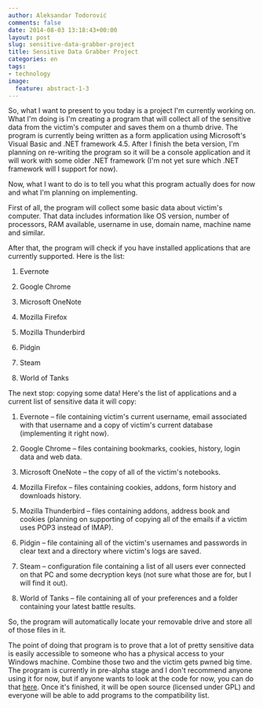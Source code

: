 ```yaml
---
author: Aleksandar Todorović
comments: false
date: 2014-08-03 13:18:43+00:00
layout: post
slug: sensitive-data-grabber-project
title: Sensitive Data Grabber Project
categories: en
tags:
- technology
image:
  feature: abstract-1-3
---
```


So, what I want to present to you today is a project I'm currently working on. What I'm doing is I'm creating a program that will collect all of the sensitive data from the victim's computer and saves them on a thumb drive. The program is currently being written as a form application using Microsoft's Visual Basic and .NET framework 4.5. After I finish the beta version, I'm planning on re-writing the program so it will be a console application and it will work with some older .NET framework (I'm not yet sure which .NET framework will I support for now).

Now, what I want to do is to tell you what this program actually does for now and what I'm planning on implementing.

First of all, the program will collect some basic data about victim's computer. That data includes information like OS version, number of processors, RAM available, username in use, domain name, machine name and similar.

After that, the program will check if you have installed applications that are currently supported. Here is the list:




  1. Evernote


  2. Google Chrome


  3. Microsoft OneNote


  4. Mozilla Firefox


  5. Mozilla Thunderbird


  6. Pidgin


  7. Steam


  8. World of Tanks


The next stop: copying some data! Here's the list of applications and a current list of sensitive data it will copy:


  1. Evernote – file containing victim's current username, email associated with that username and a copy of victim's current database (implementing it right now).


  2. Google Chrome – files containing bookmarks, cookies, history, login data and web data.


  3. Microsoft OneNote – the copy of all of the victim's notebooks.


  4. Mozilla Firefox – files containing cookies, addons, form history and downloads history.


  5. Mozilla Thunderbird – files containing addons, address book and cookies (planning on supporting of copying all of the emails if a victim uses POP3 instead of IMAP).


  6. Pidgin – file containing all of the victim's usernames and passwords in clear text and a directory where victim's logs are saved.


  7. Steam – configuration file containing a list of all users ever connected on that PC and some decryption keys (not sure what those are for, but I will find it out).


  8. World of Tanks – file containing all of your preferences and a folder containing your latest battle results.


So, the program will automatically locate your removable drive and store all of those files in it.

The point of doing that program is to prove that a lot of pretty sensitive data is easily accessible to someone who has a physical access to your Windows machine. Combine those two and the victim gets pwned big time. The program is currently in pre-alpha stage and I don't recommend anyone using it for now, but if anyone wants to look at the code for now, you can do that [here](https://github.com/aleksandar-todorovic/SensitiveDataGrabber). Once it's finished, it will be open source (licensed under GPL) and everyone will be able to add programs to the compatibility list.
